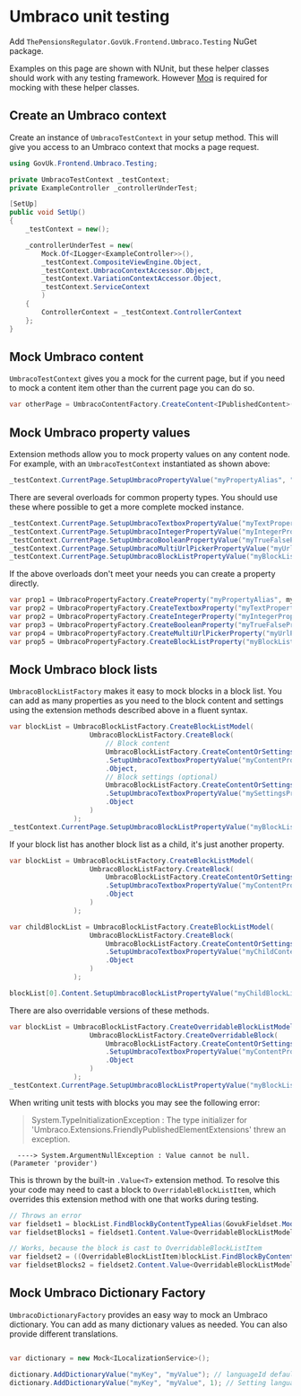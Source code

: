 # Umbraco unit testing

Add `ThePensionsRegulator.GovUk.Frontend.Umbraco.Testing` NuGet package.

Examples on this page are shown with NUnit, but these helper classes should work with any testing framework. However [Moq](https://github.com/moq/moq4) is required for mocking with these helper classes.

## Create an Umbraco context

Create an instance of `UmbracoTestContext` in your setup method. This will give you access to an Umbraco context that mocks a page request.

```csharp
using GovUk.Frontend.Umbraco.Testing;

private UmbracoTestContext _testContext;
private ExampleController _controllerUnderTest;

[SetUp]
public void SetUp()
{
    _testContext = new();

    _controllerUnderTest = new(
        Mock.Of<ILogger<ExampleController>>(),
        _testContext.CompositeViewEngine.Object,
        _testContext.UmbracoContextAccessor.Object,
        _testContext.VariationContextAccessor.Object,
        _testContext.ServiceContext
        )
    {
        ControllerContext = _testContext.ControllerContext
    };
}
```

## Mock Umbraco content

`UmbracoTestContext` gives you a mock for the current page, but if you need to mock a content item other than the current page you can do so.

```csharp
var otherPage = UmbracoContentFactory.CreateContent<IPublishedContent>();
```

## Mock Umbraco property values

Extension methods allow you to mock property values on any content node. For example, with an `UmbracoTestContext` instantiated as shown above:

```csharp
_testContext.CurrentPage.SetupUmbracoPropertyValue("myPropertyAlias", "The text saved in the property");
```

There are several overloads for common property types. You should use these where possible to get a more complete mocked instance.

```csharp
_testContext.CurrentPage.SetupUmbracoTextboxPropertyValue("myTextPropertyAlias", "The text saved in the property");
_testContext.CurrentPage.SetupUmbracoIntegerPropertyValue("myIntegerPropertyAlias", 123);
_testContext.CurrentPage.SetupUmbracoBooleanPropertyValue("myTrueFalsePropertyAlias", true);
_testContext.CurrentPage.SetupUmbracoMultiUrlPickerPropertyValue("myUrlPropertyAlias", new Link() { Url = "https://example.org" });
_testContext.CurrentPage.SetupUmbracoBlockListPropertyValue("myBlockListPropertyAlias", myBlockList);
```

If the above overloads don't meet your needs you can create a property directly.

```csharp
var prop1 = UmbracoPropertyFactory.CreateProperty("myPropertyAlias", myPropertyType, string.Empty);
var prop2 = UmbracoPropertyFactory.CreateTextboxProperty("myTextPropertyAlias", string.Empty);
var prop2 = UmbracoPropertyFactory.CreateIntegerProperty("myIntegerPropertyAlias", 123);
var prop3 = UmbracoPropertyFactory.CreateBooleanProperty("myTrueFalsePropertyAlias", true);
var prop4 = UmbracoPropertyFactory.CreateMultiUrlPickerProperty("myUrlPropertyAlias", new Link() { Url = "https://example.org" });
var prop5 = UmbracoPropertyFactory.CreateBlockListProperty("myBlockListPropertyAlias", myBlockList);
```

## Mock Umbraco block lists

`UmbracoBlockListFactory` makes it easy to mock blocks in a block list. You can add as many properties as you need to the block content and settings using the extension methods described above in a fluent syntax.

```csharp
var blockList = UmbracoBlockListFactory.CreateBlockListModel(
                    UmbracoBlockListFactory.CreateBlock(
                        // Block content
                        UmbracoBlockListFactory.CreateContentOrSettings()
                        .SetupUmbracoTextboxPropertyValue("myContentPropertyAlias", "value on the block content")
                        .Object,
                        // Block settings (optional)
                        UmbracoBlockListFactory.CreateContentOrSettings()
                        .SetupUmbracoTextboxPropertyValue("mySettingsPropertyAlias", "value on the block settings")
                        .Object
                    )
                );
_testContext.CurrentPage.SetupUmbracoBlockListPropertyValue("myBlockListPropertyAlias", blockList);
```

If your block list has another block list as a child, it's just another property.

```csharp
var blockList = UmbracoBlockListFactory.CreateBlockListModel(
                    UmbracoBlockListFactory.CreateBlock(
                        UmbracoBlockListFactory.CreateContentOrSettings()
                        .SetupUmbracoTextboxPropertyValue("myContentPropertyAlias", "value on the parent block content")
                        .Object
                    )
                );

var childBlockList = UmbracoBlockListFactory.CreateBlockListModel(
                    UmbracoBlockListFactory.CreateBlock(
                        UmbracoBlockListFactory.CreateContentOrSettings()
                        .SetupUmbracoTextboxPropertyValue("myChildContentPropertyAlias", "value on the child block content")
                        .Object
                    )
                );

blockList[0].Content.SetupUmbracoBlockListPropertyValue("myChildBlockListPropertyAlias", childBlockList);
```

There are also overridable versions of these methods.

```csharp
var blockList = UmbracoBlockListFactory.CreateOverridableBlockListModel(
                    UmbracoBlockListFactory.CreateOverridableBlock(
                        UmbracoBlockListFactory.CreateContentOrSettings()
                        .SetupUmbracoTextboxPropertyValue("myContentPropertyAlias", "value on the block content")
                        .Object
                    )
                );
_testContext.CurrentPage.SetupUmbracoBlockListPropertyValue("myBlockListPropertyAlias", blockList);
```

When writing unit tests with blocks you may see the following error:

> System.TypeInitializationException : The type initializer for 'Umbraco.Extensions.FriendlyPublishedElementExtensions' threw an exception.

      ----> System.ArgumentNullException : Value cannot be null. (Parameter 'provider')

This is thrown by the built-in `.Value<T>` extension method. To resolve this your code may need to cast a block to `OverridableBlockListItem`, which overrides this extension method with one that works during testing.

```csharp
// Throws an error
var fieldset1 = blockList.FindBlockByContentTypeAlias(GovukFieldset.ModelTypeAlias);
var fieldsetBlocks1 = fieldset1.Content.Value<OverridableBlockListModel>(nameof(GovukFieldset.Blocks));

// Works, because the block is cast to OverridableBlockListItem
var fieldset2 = ((OverridableBlockListItem)blockList.FindBlockByContentTypeAlias(GovukFieldset.ModelTypeAlias));
var fieldsetBlocks2 = fieldset2.Content.Value<OverridableBlockListModel>(nameof(GovukFieldset.Blocks));
```

## Mock Umbraco Dictionary Factory
`UmbracoDictionaryFactory` provides an easy way to mock an Umbraco dictionary. You can add as many dictionary values as needed. You can also provide different translations.

```csharp

var dictionary = new Mock<ILocalizationService>();

dictionary.AddDictionaryValue("myKey", "myValue"); // languageId defaults to 2 - English GB
dictionary.AddDictionaryValue("myKey", "myValue", 1); // Setting languageId to 1 - English US

```
